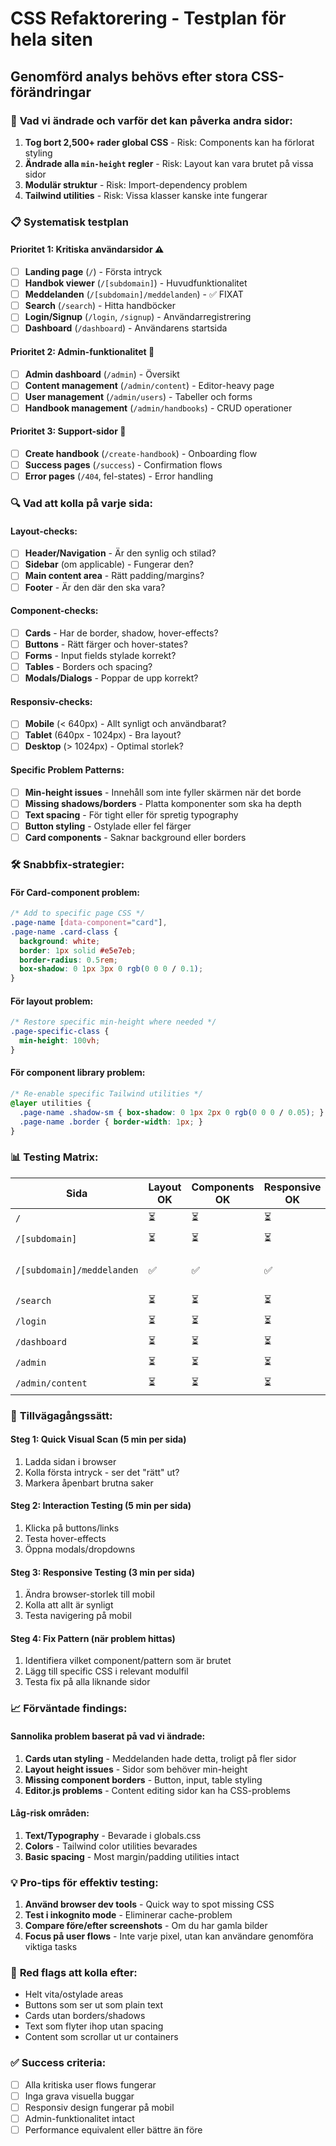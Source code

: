 # CSS Refaktorering - Testplan för hela siten

## Genomförd analys behövs efter stora CSS-förändringar

### 🎯 **Vad vi ändrade och varför det kan påverka andra sidor:**
1. **Tog bort 2,500+ rader global CSS** - Risk: Components kan ha förlorat styling
2. **Ändrade alla `min-height` regler** - Risk: Layout kan vara brutet på vissa sidor  
3. **Modulär struktur** - Risk: Import-dependency problem
4. **Tailwind utilities** - Risk: Vissa klasser kanske inte fungerar

### 📋 **Systematisk testplan**

#### **Prioritet 1: Kritiska användarsidor** ⚠️
- [ ] **Landing page** (`/`) - Första intryck
- [ ] **Handbok viewer** (`/[subdomain]`) - Huvudfunktionalitet
- [ ] **Meddelanden** (`/[subdomain]/meddelanden`) - ✅ FIXAT
- [ ] **Search** (`/search`) - Hitta handböcker
- [ ] **Login/Signup** (`/login`, `/signup`) - Användarregistrering
- [ ] **Dashboard** (`/dashboard`) - Användarens startsida

#### **Prioritet 2: Admin-funktionalitet** 🔧
- [ ] **Admin dashboard** (`/admin`) - Översikt
- [ ] **Content management** (`/admin/content`) - Editor-heavy page
- [ ] **User management** (`/admin/users`) - Tabeller och forms
- [ ] **Handbook management** (`/admin/handbooks`) - CRUD operationer

#### **Prioritet 3: Support-sidor** 📄
- [ ] **Create handbook** (`/create-handbook`) - Onboarding flow
- [ ] **Success pages** (`/success`) - Confirmation flows
- [ ] **Error pages** (`/404`, fel-states) - Error handling

### 🔍 **Vad att kolla på varje sida:**

#### **Layout-checks:**
- [ ] **Header/Navigation** - Är den synlig och stilad?
- [ ] **Sidebar** (om applicable) - Fungerar den?
- [ ] **Main content area** - Rätt padding/margins?
- [ ] **Footer** - Är den där den ska vara?

#### **Component-checks:**
- [ ] **Cards** - Har de border, shadow, hover-effects?
- [ ] **Buttons** - Rätt färger och hover-states?
- [ ] **Forms** - Input fields stylade korrekt?
- [ ] **Tables** - Borders och spacing?
- [ ] **Modals/Dialogs** - Poppar de upp korrekt?

#### **Responsiv-checks:**
- [ ] **Mobile** (< 640px) - Allt synligt och användbarat?
- [ ] **Tablet** (640px - 1024px) - Bra layout?
- [ ] **Desktop** (> 1024px) - Optimal storlek?

#### **Specific Problem Patterns:**
- [ ] **Min-height issues** - Innehåll som inte fyller skärmen när det borde
- [ ] **Missing shadows/borders** - Platta komponenter som ska ha depth
- [ ] **Text spacing** - För tight eller för spretig typography
- [ ] **Button styling** - Ostylade eller fel färger
- [ ] **Card components** - Saknar background eller borders

### 🛠️ **Snabbfix-strategier:**

#### **För Card-component problem:**
```css
/* Add to specific page CSS */
.page-name [data-component="card"],
.page-name .card-class {
  background: white;
  border: 1px solid #e5e7eb;
  border-radius: 0.5rem;
  box-shadow: 0 1px 3px 0 rgb(0 0 0 / 0.1);
}
```

#### **För layout problem:**
```css
/* Restore specific min-height where needed */
.page-specific-class {
  min-height: 100vh;
}
```

#### **För component library problem:**
```css
/* Re-enable specific Tailwind utilities */
@layer utilities {
  .page-name .shadow-sm { box-shadow: 0 1px 2px 0 rgb(0 0 0 / 0.05); }
  .page-name .border { border-width: 1px; }
}
```

### 📊 **Testing Matrix:**

| Sida | Layout OK | Components OK | Responsive OK | Actions Needed |
|------|-----------|---------------|---------------|----------------|
| `/` | ⏳ | ⏳ | ⏳ | - |
| `/[subdomain]` | ⏳ | ⏳ | ⏳ | - |
| `/[subdomain]/meddelanden` | ✅ | ✅ | ✅ | Card styling fixed |
| `/search` | ⏳ | ⏳ | ⏳ | - |
| `/login` | ⏳ | ⏳ | ⏳ | - |
| `/dashboard` | ⏳ | ⏳ | ⏳ | - |
| `/admin` | ⏳ | ⏳ | ⏳ | - |
| `/admin/content` | ⏳ | ⏳ | ⏳ | - |

### 🎯 **Tillvägagångssätt:**

#### **Steg 1: Quick Visual Scan** (5 min per sida)
1. Ladda sidan i browser
2. Kolla första intryck - ser det "rätt" ut?
3. Markera åpenbart brutna saker

#### **Steg 2: Interaction Testing** (5 min per sida)
1. Klicka på buttons/links
2. Testa hover-effects
3. Öppna modals/dropdowns

#### **Steg 3: Responsive Testing** (3 min per sida)
1. Ändra browser-storlek till mobil
2. Kolla att allt är synligt
3. Testa navigering på mobil

#### **Steg 4: Fix Pattern** (när problem hittas)
1. Identifiera vilket component/pattern som är brutet
2. Lägg till specific CSS i relevant modulfil
3. Testa fix på alla liknande sidor

### 📈 **Förväntade findings:**

#### **Sannolika problem baserat på vad vi ändrade:**
1. **Cards utan styling** - Meddelanden hade detta, troligt på fler sidor
2. **Layout height issues** - Sidor som behöver min-height
3. **Missing component borders** - Button, input, table styling
4. **Editor.js problems** - Content editing sidor kan ha CSS-problems

#### **Låg-risk områden:**
1. **Text/Typography** - Bevarade i globals.css
2. **Colors** - Tailwind color utilities bevarades
3. **Basic spacing** - Most margin/padding utilities intact

### 💡 **Pro-tips för effektiv testing:**

1. **Använd browser dev tools** - Quick way to spot missing CSS
2. **Test i inkognito mode** - Eliminerar cache-problem
3. **Compare före/efter screenshots** - Om du har gamla bilder
4. **Focus på user flows** - Inte varje pixel, utan kan användare genomföra viktiga tasks

### 🚨 **Red flags att kolla efter:**
- Helt vita/ostylade areas
- Buttons som ser ut som plain text
- Cards utan borders/shadows
- Text som flyter ihop utan spacing
- Content som scrollar ut ur containers

### ✅ **Success criteria:**
- [ ] Alla kritiska user flows fungerar
- [ ] Inga grava visuella buggar
- [ ] Responsiv design fungerar på mobil
- [ ] Admin-funktionalitet intact
- [ ] Performance equivalent eller bättre än före 
